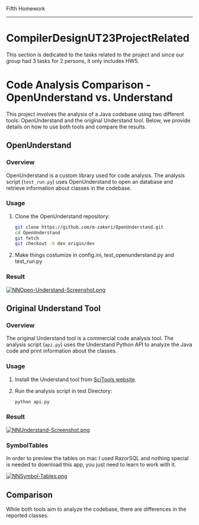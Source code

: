 Fifth Homework
***************************
# CompilerDesignUT23ProjectRelated
This section is dedicated to the tasks related to the project and since our group had 3 tasks for 2 persons, it only includes HW5.

# Code Analysis Comparison - OpenUnderstand vs. Understand

This project involves the analysis of a Java codebase using two different tools: OpenUnderstand and the original Understand tool. Below, we provide details on how to use both tools and compare the results.

## OpenUnderstand

### Overview

OpenUnderstand is a custom library used for code analysis. The analysis script (`test_run.py`) uses OpenUnderstand to open an database and retrieve information about classes in the codebase.

### Usage

1. Clone the OpenUnderstand repository:
   ```bash
   git clone https://github.com/m-zakeri/OpenUnderstand.git
   cd OpenUnderstand
   git fetch
   git checkout -b dev origin/dev
   ```

2. Make things costumize in config.ini, test_openunderstand.py and test_run.py

### Result

[![NNOpen-Understand-Screenshot.png](https://i.postimg.cc/DZk3Cg2b/NNOpen-Understand-Screenshot.png)](https://postimg.cc/FfZ6z0k9)

## Original Understand Tool

### Overview

The original Understand tool is a commercial code analysis tool. The analysis script (`api.py`) uses the Understand Python API to analyze the Java code and print information about the classes.

### Usage

1. Install the Understand tool from [SciTools website](https://scitools.com/download/all-products/).

2. Run the analysis script in test Directory:
   ```bash
   python api.py
   ```
### Result

   [![NNUnderstand-Screenshot.png](https://i.postimg.cc/nc7qsKzw/NNUnderstand-Screenshot.png)](https://postimg.cc/jLxDm7yz)

### SymbolTables

In order to preview the tables on mac I used RazorSQL and nothing special is needed to download this app, you just need to learn to work with it.

[![NNSymbol-Tables.png](https://i.postimg.cc/KY9TXJq4/NNSymbol-Tables.png)](https://postimg.cc/5HCyLqMM)


   ## Comparison

While both tools aim to analyze the codebase, there are differences in the reported classes.
   
